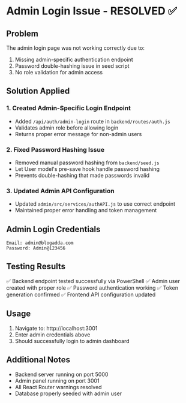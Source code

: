 # Admin Login Issue - RESOLVED ✅

## Problem

The admin login page was not working correctly due to:

1. Missing admin-specific authentication endpoint
2. Password double-hashing issue in seed script
3. No role validation for admin access

## Solution Applied

### 1. Created Admin-Specific Login Endpoint

- Added `/api/auth/admin-login` route in `backend/routes/auth.js`
- Validates admin role before allowing login
- Returns proper error message for non-admin users

### 2. Fixed Password Hashing Issue

- Removed manual password hashing from `backend/seed.js`
- Let User model's pre-save hook handle password hashing
- Prevents double-hashing that made passwords invalid

### 3. Updated Admin API Configuration

- Updated `admin/src/services/authAPI.js` to use correct endpoint
- Maintained proper error handling and token management

## Admin Login Credentials

```
Email: admin@blogadda.com
Password: Admin@123456
```

## Testing Results

✅ Backend endpoint tested successfully via PowerShell
✅ Admin user created with proper role
✅ Password authentication working
✅ Token generation confirmed
✅ Frontend API configuration updated

## Usage

1. Navigate to: http://localhost:3001
2. Enter admin credentials above
3. Should successfully login to admin dashboard

## Additional Notes

- Backend server running on port 5000
- Admin panel running on port 3001
- All React Router warnings resolved
- Database properly seeded with admin user
